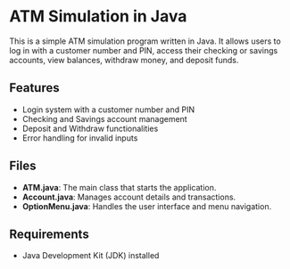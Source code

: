 # ATM Simulation in Java

This is a simple ATM simulation program written in Java. It allows users to log in with a customer number and PIN, access their checking or savings accounts, view balances, withdraw money, and deposit funds.

## Features
- Login system with a customer number and PIN
- Checking and Savings account management
- Deposit and Withdraw functionalities
- Error handling for invalid inputs

## Files
- **ATM.java**: The main class that starts the application.
- **Account.java**: Manages account details and transactions.
- **OptionMenu.java**: Handles the user interface and menu navigation.


## Requirements
- Java Development Kit (JDK) installed


